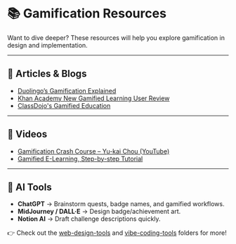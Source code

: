 # 📚 Gamification Resources

Want to dive deeper? These resources will help you explore gamification in design and implementation.

---

## 📰 Articles & Blogs
- [Duolingo’s Gamification Explained](https://nudgenow.com/blogs/duolingo-gamification-strategy)
- [Khan Academy New Gamified Learning User Review](https://support.khanacademy.org/hc/en-us/community/posts/22420942704653-New-Features-for-Gamified-Learning-on-Khan-Academy)  
- [ClassDojo's Gamified Education](https://garajeimagina.com/en/gamification-in-education-the-case-of-class-dojo-2/)  

---

## 🎥 Videos
- [Gamification Crash Course – Yu-kai Chou (YouTube)](https://www.youtube.com/watch?v=v5Qjuegtiyc)  
- [Gamified E-Learning, Step-by-step Tutorial](https://www.youtube.com/watch?v=_cCMzRspk3s)  

---

## 🤖 AI Tools
- **ChatGPT** → Brainstorm quests, badge names, and gamified workflows.  
- **MidJourney / DALL·E** → Design badge/achievement art.  
- **Notion AI** → Draft challenge descriptions quickly.

👉 Check out the [web-design-tools](../web-design-tools) and [vibe-coding-tools](../vibe-coding-tools) folders for more!
